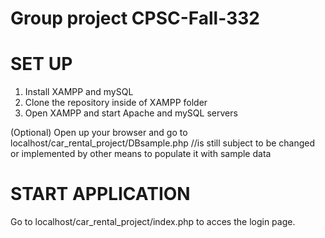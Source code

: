 # Group project CPSC-Fall-332

# SET UP

1. Install XAMPP and mySQL
2. Clone the repository inside of XAMPP folder
3. Open XAMPP and start Apache and mySQL servers

(Optional) Open up your browser and go to localhost/car_rental_project/DBsample.php    //is still subject to be changed or implemented by other means
to populate it with sample data

# START APPLICATION
Go to localhost/car_rental_project/index.php to acces the login page.

